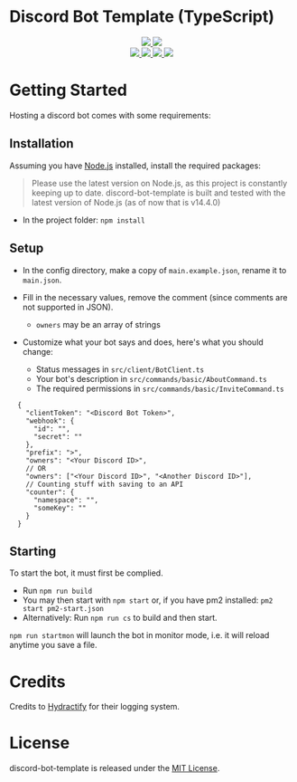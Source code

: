 # Discord Bot Template (TypeScript)

<div>
  <p align="center">
    <a href="https://github.com/TMUniversal/discord-bot-template/blob/stable/package.json#L3">
      <img src="https://img.shields.io/github/package-json/v/TMUniversal/discord-bot-template?style=flat&color=c4c4c4" />
    </a>
    <a href="https://tmuniversal.eu/redirect/patreon">
      <img src="https://img.shields.io/badge/Patreon-support_me-fa6956.svg?style=flat&logo=patreon" />
    </a>
    <br />
    <a href="https://github.com/TMUniversal/discord-bot-template/actions">
      <img src="https://github.com/TMUniversal/discord-bot-template/workflows/Test/badge.svg" />
    </a>
    <a href="https://github.com/TMUniversal/discord-bot-template/issues">
      <img src="https://img.shields.io/github/issues/TMUniversal/discord-bot-template.svg?style=flat">
    </a>
    <a href="https://github.com/TMUniversal/discord-bot-template/graphs/contributors">
      <img src="https://img.shields.io/github/contributors/TMUniversal/discord-bot-template.svg?style=flat">
    </a>
    <a href="https://github.com/TMUniversal/discord-bot-template/blob/stable/LICENSE.md">
      <img src="https://img.shields.io/github/license/TMUniversal/discord-bot-template.svg?style=flat">
    </a>
  </p>
</div>

# Getting Started

Hosting a discord bot comes with some requirements:

## Installation

Assuming you have [Node.js](https://nodejs.org/en/download/current/) installed, install the required packages:

> Please use the latest version on Node.js, as this project is constantly keeping up to date.
> discord-bot-template is built and tested with the latest version of Node.js (as of now that is v14.4.0)

- In the project folder: `npm install`

## Setup

- In the config directory, make a copy of `main.example.json`, rename it to `main.json`.
- Fill in the necessary values, remove the comment (since comments are not supported in JSON).

  - `owners` may be an array of strings

- Customize what your bot says and does, here's what you should change:
  - Status messages in `src/client/BotClient.ts`
  - Your bot's description in `src/commands/basic/AboutCommand.ts`
  - The required permissions in `src/commands/basic/InviteCommand.ts`

```JS
  {
    "clientToken": "<Discord Bot Token>",
    "webhook": {
      "id": "",
      "secret": ""
    },
    "prefix": ">",
    "owners": "<Your Discord ID>",
    // OR
    "owners": ["<Your Discord ID>", "<Another Discord ID>"],
    // Counting stuff with saving to an API
    "counter": {
      "namespace": "",
      "someKey": ""
    }
  }
```

## Starting

To start the bot, it must first be complied.

- Run `npm run build`
- You may then start with `npm start` or, if you have pm2 installed: `pm2 start pm2-start.json`
- Alternatively: Run `npm run cs` to build and then start.

`npm run startmon` will launch the bot in monitor mode, i.e. it will reload anytime you save a file.

# Credits

Credits to [Hydractify](https://github.com/Hydractify/kanna_kobayashi) for their logging system.

# License

discord-bot-template is released under the [MIT License](LICENSE.md).

